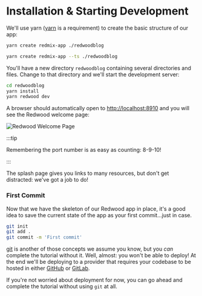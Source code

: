 # Installation & Starting Development

We'll use yarn ([yarn](https://yarnpkg.com/getting-started/install) is a requirement) to create the basic structure of our app:

<Tabs groupId="js-ts">
<TabItem value="js" label="JavaScript">

```bash
yarn create redmix-app ./redwoodblog
```

</TabItem>
<TabItem value="ts" label="TypeScript">

```bash
yarn create redmix-app --ts ./redwoodblog
```

</TabItem>
</Tabs>

You'll have a new directory `redwoodblog` containing several directories and files. Change to that directory and we'll start the development server:

```bash
cd redwoodblog
yarn install
yarn redwood dev
```

A browser should automatically open to [http://localhost:8910](http://localhost:8910) and you will see the Redwood welcome page:

![Redwood Welcome Page](https://user-images.githubusercontent.com/300/145314717-431cdb7a-1c45-4aca-9bbc-74df4f05cc3b.png)

:::tip

Remembering the port number is as easy as counting: 8-9-10!

:::

The splash page gives you links to many resources, but don't get distracted: we've got a job to do!

### First Commit

Now that we have the skeleton of our Redwood app in place, it's a good idea to save the current state of the app as your first commit...just in case.

```bash
git init
git add .
git commit -m 'First commit'
```

[git](https://git-scm.com/) is another of those concepts we assume you know, but you _can_ complete the tutorial without it. Well, almost: you won't be able to deploy! At the end we'll be deploying to a provider that requires your codebase to be hosted in either [GitHub](https://github.com) or [GitLab](https://gitlab.com).

If you're not worried about deployment for now, you can go ahead and complete the tutorial without using `git` at all.
